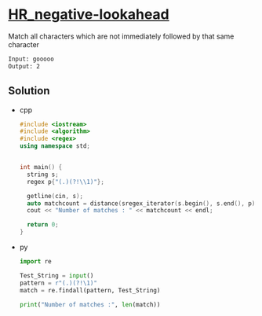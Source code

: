 # [HR_negative-lookahead](https://www.hackerrank.com/challenges/negative-lookahead)

Match all characters which are not immediately followed by that same character

```txt
Input: gooooo
Output: 2
```

## Solution

* cpp

  ```cpp
  #include <iostream>
  #include <algorithm>
  #include <regex>
  using namespace std;


  int main() {
    string s;
    regex p{"(.)(?!\\1)"};

    getline(cin, s);
    auto matchcount = distance(sregex_iterator(s.begin(), s.end(), p), sregex_iterator());
    cout << "Number of matches : " << matchcount << endl;

    return 0;
  }
  ```

* py

  ```py
  import re

  Test_String = input()
  pattern = r"(.)(?!\1)"
  match = re.findall(pattern, Test_String)

  print("Number of matches :", len(match))
  ```

